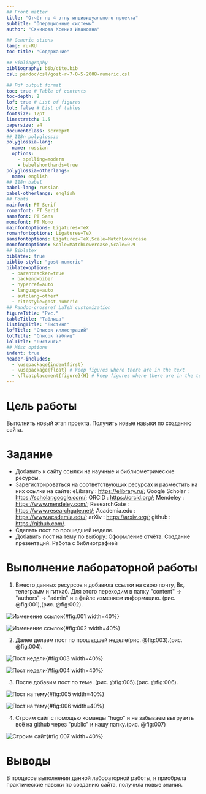 ```yaml
---
## Front matter
title: "Отчёт по 4 этпу индивидуального проекта"
subtitle: "Операционные системы"
author: "Сячинова Ксения Ивановна"

## Generic otions
lang: ru-RU
toc-title: "Содержание"

## Bibliography
bibliography: bib/cite.bib
csl: pandoc/csl/gost-r-7-0-5-2008-numeric.csl

## Pdf output format
toc: true # Table of contents
toc-depth: 2
lof: true # List of figures
lot: false # List of tables
fontsize: 12pt
linestretch: 1.5
papersize: a4
documentclass: scrreprt
## I18n polyglossia
polyglossia-lang:
  name: russian
  options:
	- spelling=modern
	- babelshorthands=true
polyglossia-otherlangs:
  name: english
## I18n babel
babel-lang: russian
babel-otherlangs: english
## Fonts
mainfont: PT Serif
romanfont: PT Serif
sansfont: PT Sans
monofont: PT Mono
mainfontoptions: Ligatures=TeX
romanfontoptions: Ligatures=TeX
sansfontoptions: Ligatures=TeX,Scale=MatchLowercase
monofontoptions: Scale=MatchLowercase,Scale=0.9
## Biblatex
biblatex: true
biblio-style: "gost-numeric"
biblatexoptions:
  - parentracker=true
  - backend=biber
  - hyperref=auto
  - language=auto
  - autolang=other*
  - citestyle=gost-numeric
## Pandoc-crossref LaTeX customization
figureTitle: "Рис."
tableTitle: "Таблица"
listingTitle: "Листинг"
lofTitle: "Список иллюстраций"
lotTitle: "Список таблиц"
lolTitle: "Листинги"
## Misc options
indent: true
header-includes:
  - \usepackage{indentfirst}
  - \usepackage{float} # keep figures where there are in the text
  - \floatplacement{figure}{H} # keep figures where there are in the text
---
```


# Цель работы

Выполнить новый этап проекта. Получить новые навыки по созданию сайта.

# Задание
- Добавить к сайту ссылки на научные и библиометрические ресурсы.
- Зарегистрироваться на соответствующих ресурсах и разместить на них ссылки на сайте:
      eLibrary : https://elibrary.ru/;
      Google Scholar : https://scholar.google.com/;
      ORCID : https://orcid.org/;
      Mendeley : https://www.mendeley.com/;
      ResearchGate : https://www.researchgate.net/;
      Academia.edu : https://www.academia.edu/;
      arXiv : https://arxiv.org/;
      github : https://github.com/.
- Сделать пост по прошедшей неделе.
- Добавить пост на тему по выбору:
       Оформление отчёта.
       Создание презентаций.
       Работа с библиографией
        
# Выполнение лабораторной работы

1. Вместо данных ресурсов я добавила ссылки на свою почту, Вк, телеграмм и гитхаб. Для этого переходим в папку "content" -> "authors" -> "admin" и в файле изменяем информацию. (рис. @fig:001),(рис. @fig:002).

![Изменение ссылок](image/1.png){#fig:001 width=40%}

![Изменение ссылок](image/2.png){#fig:002 width=40%}

2. Далее делаем пост по прошедшей неделе(рис. @fig:003).(рис. @fig:004).

![Пост недели](image/3.png){#fig:003 width=40%}

![Пост недели](image/4.png){#fig:004 width=40%}

3. После добавим пост по теме. (рис. @fig:005).(рис. @fig:006).

![Пост на тему](image/5.png){#fig:005 width=40%}

![Пост на тему](image/6.png){#fig:006 width=40%}

4. Строим сайт с помощью команды "hugo" и не забываем выгрузить всё на github через "public" и нашу папку.(рис. @fig:007)

![Строим сайт](image/7.png){#fig:007 width=40%}

# Выводы

В процессе выполнения данной лабораторной работы, я приобрела практические навыки по созданию сайта, получила новые знания. 
